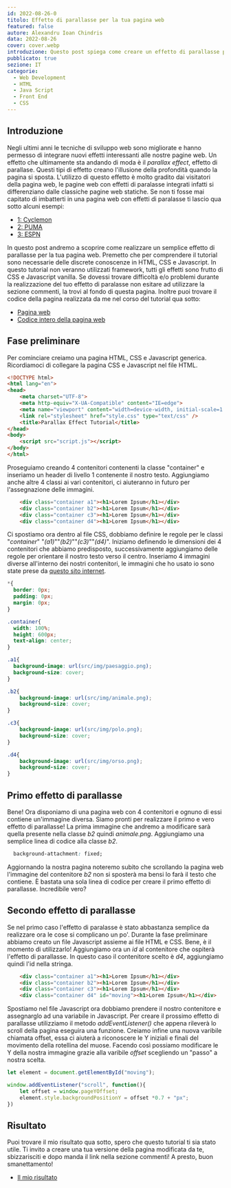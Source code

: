 ```yaml
---
id: 2022-08-26-0
titolo: Effetto di parallasse per la tua pagina web
featured: false
autore: Alexandru Ioan Chindris
data: 2022-08-26
cover: cover.webp
introduzione: Questo post spiega come creare un effetto di parallasse per il proprio sito web con CSS e Java Script
pubblicato: true
sezione: IT
categorie:
  - Web Development
  - HTML
  - Java Script
  - Front End
  - CSS
---
```


## Introduzione

Negli ultimi anni le tecniche di sviluppo web sono migliorate e hanno permesso di integrare nuovi effetti interessanti alle nostre pagine web.
Un effetto che ultimamente sta andando di moda è il _parallax effect_, effetto di parallase. Questi tipi di effetto creano l'illusione della profondità quando la pagina si sposta. 
L'utilizzo di questo effetto è molto gradito dai visitatori della pagina web, le pagine web con effetti di paralasse integrati infatti si differenziano dalle classiche pagine web statiche.
Se non ti fosse mai capitato di imbatterti in una pagina web con effetti di paralasse ti lascio qua sotto alcuni esempi:

- <a rel=”nofollow” href="http://cyclemon.com/" target="_blank" title="cyclemon">1: Cyclemon</a>
- <a rel=”nofollow” href="http://portfolio.theflock.com/puma_mobium/" target="_blank" title="puma">2: PUMA</a>
- <a rel=”nofollow” href="http://www.espn.com/espn/eticket/story?page=Dock-Ellis" target="_blank" title="espn">3: ESPN</a>


In questo post andremo a scoprire come realizzare un semplice effetto di parallasse per la tua pagina web. Premetto che per comprendere il tutorial sono necessarie delle discrete conoscenze in HTML, CSS e Javascript. In questo tutorial non veranno utilizzati framework, tutti gli effetti sono frutto di CSS e Javascript vanilla. Se dovessi trovare difficoltà e/o problemi durante la realizzazione del tuo effetto di paralasse non esitare ad utilizzare la sezione commenti, la trovi al fondo di questa pagina. Inoltre puoi trovare il codice della pagina realizzata da me nel corso del tutorial qua sotto:

- <a rel=”nofollow” href="https://bit.ly/parallax_effect_tutorial" target="_blank" title="pagina web">Pagina web</a>
- <a rel=”nofollow” href="https://github.com/Alexandru-Chindris/parallax_effect_tutorial" target="_blank" title="codice della pagina web">Codice intero della pagina web</a>



## Fase preliminare

Per cominciare creiamo una pagina HTML, CSS e Javascript generica. Ricordiamoci di collegare la pagina CSS e Javascript nel file HTML.

```html
<!DOCTYPE html>
<html lang="en">
<head>
    <meta charset="UTF-8">
    <meta http-equiv="X-UA-Compatible" content="IE=edge">
    <meta name="viewport" content="width=device-width, initial-scale=1.0">
    <link rel="stylesheet" href="style.css" type="text/css" />
    <title>Parallax Effect Tutorial</title>
</head>
<body>
    <script src="script.js"></script> 
</body>
</html>
```

Proseguiamo creando 4 contenitori contenenti la classe "container" e inseriamo un header di livello 1 contenente il nostro testo. Aggiungiamo anche altre 4 classi ai vari contenitori, ci aiuteranno in futuro per l'assegnazione delle immagini.

```html
    <div class="container a1"><h1>Lorem Ipsum</h1></div>
    <div class="container b2"><h1>Lorem Ipsum</h1></div>
    <div class="container c3"><h1>Lorem Ipsum</h1></div>
    <div class="container d4"><h1>Lorem Ipsum</h1></div>
```

Ci spostiamo ora dentro al file CSS, dobbiamo definire le regole per le classi "_container_" "_(a1)_""_(b2)_""_(c3)_""_(d4)_". Iniziamo definendo le dimensioni dei 4 contenitori che abbiamo predisposto, successivamente aggiungiamo delle regole per orientare il nostro testo verso il centro. Inseriamo 4 immagini diverse all'interno dei nostri contenitori, le immagini che ho usato io sono state prese da <a href="https://www.pexels.com/it-it/" target="_blank">questo sito internet</a>.

```css
*{
  border: 0px;
  padding: 0px;
  margin: 0px;
}

.container{
  width: 100%;
  height: 600px;
  text-align: center;
}

.a1{
  background-image: url(src/img/paesaggio.png);
  background-size: cover;
}

.b2{
    background-image: url(src/img/animale.png);
    background-size: cover;
}

.c3{
    background-image: url(src/img/polo.png);
    background-size: cover;
}

.d4{
    background-image: url(src/img/orso.png);
    background-size: cover;
}

```

## Primo effetto di parallasse 

Bene! Ora disponiamo di una pagina web con 4 contenitori e ognuno di essi contiene un'immagine diversa. Siamo pronti per realizzare il primo e vero effetto di parallasse!
La prima immagine che andremo a modificare sarà quella presente nella classe _b2_ quindi _animale.png_. Aggiungiamo una semplice linea di codice alla classe _b2_.

```css
  background-attachment: fixed;
```
Aggiornando la nostra pagina noteremo subito che scrollando la pagina web l'immagine del contenitore _b2_ non si sposterà ma bensi lo farà il testo che contiene. È bastata una sola linea di codice per creare il primo effetto di parallasse. Incredibile vero?


## Secondo effetto di parallasse 

Se nel primo caso l'effetto di paralasse è stato abbastanza semplice da realizzare ora le cose si complicano un po'.
Durante la fase preliminare abbiamo creato un file Javascript assieme ai file HTML e CSS. Bene, è il momento di utilizzarlo!
Aggiungiamo ora un _id_ al contenitore che ospiterà l'effetto di parallasse. In questo caso il contenitore scelto è _d4_, aggiungiamo quindi l'id nella stringa.

```html
    <div class="container a1"><h1>Lorem Ipsum</h1></div>
    <div class="container b2"><h1>Lorem Ipsum</h1></div>
    <div class="container c3"><h1>Lorem Ipsum</h1></div>
    <div class="container d4" id="moving"><h1>Lorem Ipsum</h1></div>
```

Spostiamo nel file Javascript ora dobbiamo prendere il nostro contenitore e assegnarglo ad una variabile in Javascript. Per creare il prossimo effetto di parallasse utilizziamo il metodo _addEventListener()_ che appena rileverà lo scroll della pagina eseguira una funzione. Creiamo infine una nuova varibile chiamata offset, essa ci aiuterà a riconoscere le Y iniziali e finali del movimento della rotellina del muose. Facendo così possiamo modificare le Y della nostra immagine grazie alla varibile _offset_ scegliendo un "passo" a nostra scelta.

```js
let element = document.getElementById("moving");

window.addEventListener("scroll", function(){
    let offset = window.pageYOffset;
    element.style.backgroundPositionY = offset *0.7 + "px";
})

```

## Risultato

Puoi trovare il mio risultato qua sotto, spero che questo tutorial ti sia stato utile. Ti invito a creare una tua versione della pagina modificata da te, sbizzarisciti e dopo manda il link nella sezione commenti! A presto, buon smanettamento!

- <a rel=”nofollow” href="https://alexandru-chindris.github.io/parallax_effect_tutorial/" target="_blank" title="parallax effect tutorial github repo">Il mio risultato</a>
